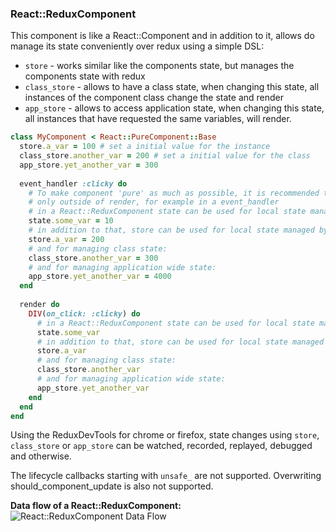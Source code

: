 ### React::ReduxComponent
This component is like a React::Component and in addition to it, allows do manage its state conveniently over redux using a simple DSL:
- `store` - works similar like the components state, but manages the components state with redux
- `class_store` - allows to have a class state, when changing this state, all instances of the component class change the state and render
- `app_store` - allows to access application state, when changing this state, all instances that have requested the same variables, will render.
```ruby
class MyComponent < React::PureComponent::Base
  store.a_var = 100 # set a initial value for the instance
  class_store.another_var = 200 # set a initial value for the class
  app_store.yet_another_var = 300
  
  event_handler :clicky do
    # To make component 'pure' as much as possible, it is recommended to set or change values in any of the stores
    # only outside of render, for example in a event_handler
    # in a React::ReduxComponent state can be used for local state managed by react:
    state.some_var = 10
    # in addition to that, store can be used for local state managed by redux:
    store.a_var = 200
    # and for managing class state:
    class_store.another_var = 300
    # and for managing application wide state:
    app_store.yet_another_var = 4000
  end
  
  render do
    DIV(on_click: :clicky) do
      # in a React::ReduxComponent state can be used for local state managed by react:
      state.some_var
      # in addition to that, store can be used for local state managed by redux:
      store.a_var
      # and for managing class state:
      class_store.another_var
      # and for managing application wide state:
      app_store.yet_another_var
    end
  end
end
```
Using the ReduxDevTools for chrome or firefox, state changes using `store`, `class_store` or `app_store` can be watched, recorded, replayed,
debugged and otherwise.

The lifecycle callbacks starting with `unsafe_` are not supported.
Overwriting should_component_update is also not supported.

**Data flow of a React::ReduxComponent:**
![React::ReduxComponent Data Flow](https://raw.githubusercontent.com/isomorfeus/isomorfeus-react/master/images/data_flow_redux_component.png)
